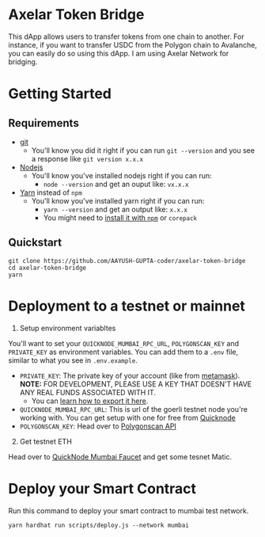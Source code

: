 # Axelar Token Bridge

This dApp allows users to transfer tokens from one chain to another. For instance, if you want to transfer USDC from the Polygon chain to Avalanche, you can easily do so using this dApp. I am using Axelar Network for bridging.

# Getting Started

## Requirements

- [git](https://git-scm.com/book/en/v2/Getting-Started-Installing-Git)
  - You'll know you did it right if you can run `git --version` and you see a response like `git version x.x.x`
- [Nodejs](https://nodejs.org/en/)
  - You'll know you've installed nodejs right if you can run:
    - `node --version` and get an ouput like: `vx.x.x`
- [Yarn](https://yarnpkg.com/getting-started/install) instead of `npm`
  - You'll know you've installed yarn right if you can run:
    - `yarn --version` and get an output like: `x.x.x`
    - You might need to [install it with `npm`](https://classic.yarnpkg.com/lang/en/docs/install/) or `corepack`

## Quickstart

```shell
git clone https://github.com/AAYUSH-GUPTA-coder/axelar-token-bridge
cd axelar-token-bridge
yarn
```

# Deployment to a testnet or mainnet

1. Setup environment variabltes

You'll want to set your `QUICKNODE_MUMBAI_RPC_URL`, `POLYGONSCAN_KEY` and `PRIVATE_KEY` as environment variables. You can add them to a `.env` file, similar to what you see in `.env.example`.

- `PRIVATE_KEY`: The private key of your account (like from [metamask](https://metamask.io/)). **NOTE:** FOR DEVELOPMENT, PLEASE USE A KEY THAT DOESN'T HAVE ANY REAL FUNDS ASSOCIATED WITH IT.
  - You can [learn how to export it here](https://metamask.zendesk.com/hc/en-us/articles/360015289632-How-to-Export-an-Account-Private-Key).
- `QUICKNODE_MUMBAI_RPC_URL`: This is url of the goerli testnet node you're working with. You can get setup with one for free from [Quicknode](https://www.quicknode.com/)
- `POLYGONSCAN_KEY`: Head over to [Polygonscan API](https://polygonscan.com/myapikey)

2. Get testnet ETH

Head over to [QuickNode Mumbai Faucet](https://faucet.quicknode.com/polygon/mumbai) and get some tesnet Matic.

# Deploy your Smart Contract
Run this command to deploy your smart contract to mumbai test network.
```
yarn hardhat run scripts/deploy.js --network mumbai
```
